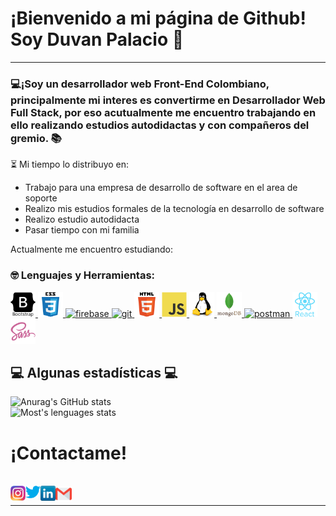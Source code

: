 # ¡Bienvenido a mi página de Github! Soy Duvan Palacio  👋
---

### 💻¡Soy un desarrollador web Front-End Colombiano, principalmente mi interes es convertirme en **Desarrollador Web Full Stack**, por eso acutualmente me encuentro trabajando en ello realizando estudios autodidactas y con compañeros del gremio. 📚


⏳ Mi tiempo lo  distribuyo en:
   * Trabajo para una empresa de desarrollo de software en el area de soporte
   * Realizo mis estudios formales de la tecnología en desarrollo de software 
   * Realizo estudio autodidacta
   * Pasar tiempo con mi familia


 Actualmente me encuentro estudiando:
 <h3 align="left">🤓 Lenguajes y Herramientas:</h3>
<p align="left"> <a href="https://getbootstrap.com" target="_blank" rel="noreferrer"> <img src="https://raw.githubusercontent.com/devicons/devicon/master/icons/bootstrap/bootstrap-plain-wordmark.svg" alt="bootstrap" width="40" height="40"/> </a> <a href="https://www.w3schools.com/css/" target="_blank" rel="noreferrer"> <img src="https://raw.githubusercontent.com/devicons/devicon/master/icons/css3/css3-original-wordmark.svg" alt="css3" width="40" height="40"/> </a> <a href="https://firebase.google.com/" target="_blank" rel="noreferrer"> <img src="https://www.vectorlogo.zone/logos/firebase/firebase-icon.svg" alt="firebase" width="40" height="40"/> </a> <a href="https://git-scm.com/" target="_blank" rel="noreferrer"> <img src="https://www.vectorlogo.zone/logos/git-scm/git-scm-icon.svg" alt="git" width="40" height="40"/> </a> <a href="https://www.w3.org/html/" target="_blank" rel="noreferrer"> <img src="https://raw.githubusercontent.com/devicons/devicon/master/icons/html5/html5-original-wordmark.svg" alt="html5" width="40" height="40"/> </a> <a href="https://developer.mozilla.org/en-US/docs/Web/JavaScript" target="_blank" rel="noreferrer"> <img src="https://raw.githubusercontent.com/devicons/devicon/master/icons/javascript/javascript-original.svg" alt="javascript" width="40" height="40"/> </a> <a href="https://www.linux.org/" target="_blank" rel="noreferrer"> <img src="https://raw.githubusercontent.com/devicons/devicon/master/icons/linux/linux-original.svg" alt="linux" width="40" height="40"/> </a> <a href="https://www.mongodb.com/" target="_blank" rel="noreferrer"> <img src="https://raw.githubusercontent.com/devicons/devicon/master/icons/mongodb/mongodb-original-wordmark.svg" alt="mongodb" width="40" height="40"/> </a> <a href="https://postman.com" target="_blank" rel="noreferrer"> <img src="https://www.vectorlogo.zone/logos/getpostman/getpostman-icon.svg" alt="postman" width="40" height="40"/> </a> <a href="https://reactjs.org/" target="_blank" rel="noreferrer"> <img src="https://raw.githubusercontent.com/devicons/devicon/master/icons/react/react-original-wordmark.svg" alt="react" width="40" height="40"/> </a> <a href="https://sass-lang.com" target="_blank" rel="noreferrer"> <img src="https://raw.githubusercontent.com/devicons/devicon/master/icons/sass/sass-original.svg" alt="sass" width="40" height="40"/> </a> </p>

## 💻 Algunas estadísticas 💻
![Anurag's GitHub stats](https://github-readme-stats.vercel.app/api?username=duvabh&show_icons=true&theme=dark)  
![Most's lenguages stats](https://github-readme-stats.vercel.app/api/top-langs?username=duvabh&show_icons=true&locale=es&layout=compact&theme=dark)



# ¡Contactame!
<br>
 <a href="https://www.instagram.com/duvanpal/">
    <img align="left" alt="Duvan Palacio | Instagram" width="24px" src="https://github.com/duvabh/duvabh/blob/main/img_git/SocialMedia/instagram.png" />
  </a>
   <a href="https://twitter.com/DuvanPalacioO">
    <img align="left" alt="Duvan Palacio | Twitter" width="24px" src="https://github.com/duvabh/duvabh/blob/main/img_git/SocialMedia/twitter.png" />
  </a>
  <a href="https://www.linkedin.com/in/duvanpa/">
    <img align="left" alt="Duvan Palacio | Linkedin" width="24px" src="https://github.com/duvabh/duvabh/blob/main/img_git/SocialMedia/linkedin.png" />
  </a>
  <a href="mailto:duvan.palacioo@gmail.com">
    <img align="left" alt="Duvan Palacio | Gmail" width="26px" src="https://github.com/duvabh/duvabh/blob/main/img_git/SocialMedia/Gmail.svg" />
  </a>  
<br>
  
---

